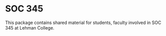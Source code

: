 # SOC 345


This package contains shared material for students, faculty involved in SOC 345 at Lehman College.
